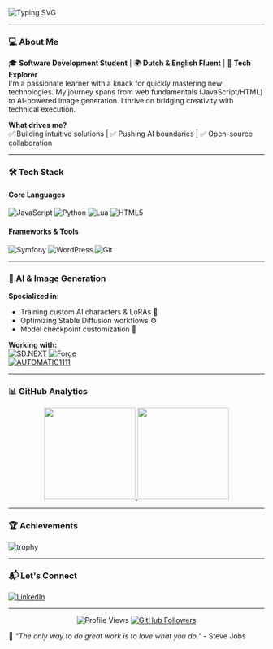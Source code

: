 ![Typing SVG](https://readme-typing-svg.demolab.com?font=Fira+Code&size=24&pause=1000&color=9F67F7&width=435&lines=Hello+there...;My+name+is+Pablo.;Welcome+to+my+github+profile!)

---

### 💻 About Me

🎓 **Software Development Student** | 🌍 **Dutch & English Fluent** | 🚀 **Tech Explorer**  
I'm a passionate learner with a knack for quickly mastering new technologies. My journey spans from web fundamentals (JavaScript/HTML) to AI-powered image generation. I thrive on bridging creativity with technical execution.

**What drives me?**  
✅ Building intuitive solutions | ✅ Pushing AI boundaries | ✅ Open-source collaboration  

---

### 🛠️ Tech Stack

#### **Core Languages**
![JavaScript](https://img.shields.io/badge/-JavaScript-F7DF1E?style=for-the-badge&logo=javascript&logoColor=black)
![Python](https://img.shields.io/badge/-Python-3776AB?style=for-the-badge&logo=python&logoColor=white)
![Lua](https://img.shields.io/badge/-Lua-2C2D72?style=for-the-badge&logo=lua&logoColor=white)
![HTML5](https://img.shields.io/badge/-HTML5-E34F26?style=for-the-badge&logo=html5&logoColor=white)

#### **Frameworks & Tools**
![Symfony](https://img.shields.io/badge/-Symfony-000000?style=for-the-badge&logo=symfony&logoColor=white)
![WordPress](https://img.shields.io/badge/-WordPress-21759B?style=for-the-badge&logo=wordpress&logoColor=white)
![Git](https://img.shields.io/badge/-Git-F05032?style=for-the-badge&logo=git&logoColor=white)

---

### 🤖 AI & Image Generation

**Specialized in:**  
- Training custom AI characters & LoRAs 🧠
- Optimizing Stable Diffusion workflows ⚙️
- Model checkpoint customization 🎨

**Working with:**  
[![SD.NEXT](https://img.shields.io/badge/SD.NEXT-Contributor-735BF7?style=flat-square)](https://github.com/vladmandic/sdnext)
[![Forge](https://img.shields.io/badge/Forge-Enthusiast-FF6F00?style=flat-square)](https://github.com/lllyasviel/stable-diffusion-webui-forge)  
[![AUTOMATIC1111](https://img.shields.io/badge/AUTOMATIC1111-Power%20User-00BFFF?style=flat-square)](https://github.com/AUTOMATIC1111/stable-diffusion-webui)

---

### 📊 GitHub Analytics

<div align="center">
  <a href="https://github.com/artheriax">
    <img height="180em" src="https://github-readme-stats.vercel.app/api?username=artheriax&show_icons=true&theme=dark&include_all_commits=true&count_private=true&hide_border=true"/>
    <img height="180em" src="https://github-readme-stats.vercel.app/api/top-langs/?username=artheriax&layout=compact&theme=dark&hide_border=true"/>
  </a>
</div>

---

### 🏆 Achievements

![trophy](https://github-profile-trophy.vercel.app/?username=artheriax&theme=darkhub&no-frame=true&row=2&column=4)

---

### 📬 Let's Connect

[![LinkedIn](https://img.shields.io/badge/-LinkedIn-0077B5?style=for-the-badge&logo=linkedin&logoColor=white)](https://www.linkedin.com/in/pablo-hellmann-a1a53132a/)
<!--
[![Gmail](https://img.shields.io/badge/-Email-D14836?style=for-the-badge&logo=gmail&logoColor=white)](mailto:your-email@example.com)
[![Portfolio](https://img.shields.io/badge/-Portfolio-4285F4?style=for-the-badge&logo=google-chrome&logoColor=white)](https://your-portfolio.com)
-->
---

<div align="center">
  <img src="https://komarev.com/ghpvc/?username=artheriax&color=735BF7&style=flat-square" alt="Profile Views" /> 
  <a href="https://github.com/artheriax?tab=followers">
    <img src="https://img.shields.io/github/followers/artheriax?label=Follow&style=social" alt="GitHub Followers">
  </a>
</div>

🌟 *"The only way to do great work is to love what you do."* - Steve Jobs
